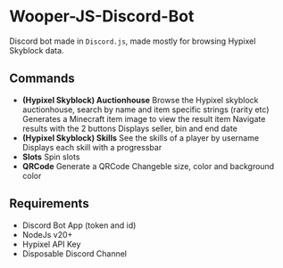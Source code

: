 # Wooper-JS-Discord-Bot

Discord bot made in `Discord.js`, made mostly for browsing Hypixel Skyblock data.

## Commands

- **(Hypixel Skyblock) Auctionhouse**
  Browse the Hypixel skyblock auctionhouse, search by name and item specific strings (rarity etc)
  Generates a Minecraft item image to view the result item
  Navigate results with the 2 buttons
  Displays seller, bin and end date
- **(Hypixel Skyblock) Skills**
  See the skills of a player by username
  Displays each skill with a progressbar
- **Slots**
  Spin slots
- **QRCode**
  Generate a QRCode
  Changeble size, color and background color

## Requirements
- Discord Bot App (token and id)
- NodeJs v20+
- Hypixel API Key
- Disposable Discord Channel
